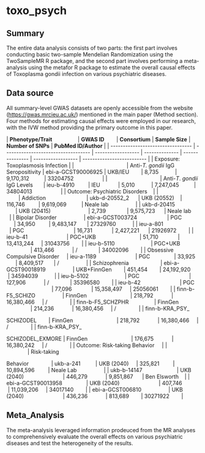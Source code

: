# toxo_psych
## Summary

The entire data analysis consists of two parts: the first part involves conducting basic two-sample Mendelian Randomization using the TwoSampleMR R package, and the second part involves performing a meta-analysis using the metafor R package to estimate the overall causal effects of Toxoplasma gondii infection on various psychiatric diseases. 

## Data source

All summary-level GWAS datasets are openly accessible from the website (https://gwas.mrcieu.ac.uk/) mentioned in the main paper (Method section). Four methods for estimating causal effects were employed in our research, with the IVW method providing the primary outcome in this paper.

| **Phenotype/Trait**                 | **GWAS ID**        | **Consortium** | **Sample Size** | **Number of SNPs** | **PubMed ID/Author** |
| --------------------------------- | ----------------------------------- | ------------------ | -------------- | --------------- | ------------------ | -------------------------- |
| Exposure: Toxoplasmosis Infection |
|                                   | Anti-_T. gondii_ IgG Seropositivity | ebi-a-GCST90006925 | UKB/IEU        | 8,735           | 9,170,312          | 33204752                   |
|                                   | Anti-_T_. _gondii_ IgG Levels       | ieu-b-4910         | IEU            | 5,010           | 7,247,045          | 34804013                   |
| Outcome: Psychiatric Disorders    |
|                                   | Addiction                           | ukb-d-20552_2      | UKB (20552)    | 116,746         | 9,619,069          | Neale lab                  |
| ukb-d-20415                       | UKB (20415)                         | 2,739              | 9,575,723      | Neale lab       |
| Bipolar Disorder                  | ebi-a-GCST003724                    | PGC                | 34,950         | 9,483,147       | 27329760           |
| ieu-a-801                         | PGC                                 | 16,731             | 2,427,221      | 21926972        |
| ieu-b-41                          | PGC+UKB                             | 51,710             | 13,413,244     | 31043756        |
| ieu-b-5110                        | PGC+UKB                             | 413,466            | /              | 34002096        |
| Obsessive Compulsive Disorder     | ieu-a-1189                          | PGC                | 33,925         | 8,409,517       | /                  |
| Schizophrenia                     | ebi-a-GCST90018919                  | UKB+FinnGen        | 451,454        | 24,192,920      | 34594039           |
| ieu-b-5102                        | PGC                                 | 127,906            | /              | 35396580        |
| ieu-b-42                          | PGC                                 | 77,096             | 15,358,497     | 25056061        |
| finn-b-F5_SCHIZO                  | FinnGen                             | 218,792            | 16,380,466     | /               |
| finn-b-F5_SCHZPHR                 | FinnGen                             | 214,236            | 16,380,456     | /               |
| finn-b-KRA_PSY_

SCHIZODEL        | FinnGen                             | 218,792            | 16,380,466     | /               |
| finn-b-KRA_PSY_

SCHIZODEL_EXMORE | FinnGen                             | 176,675            | 16,380,242     | /               |
| Outcome: Risk-taking Behavior     |
|                                   | Risk-taking

Behavior               | ukb-a-241          | UKB (2040)     | 325,821         | 10,894,596         | Neale Lab                  |
| ukb-b-14147                       | UKB (2040)                          | 446,279            | 9,851,867      | Ben Elsworth    |
| ebi-a-GCST90013958                | UKB (2040)                          | 407,746            | 11,039,206     | 34017140        |
| ebi-a-GCST006810                  | UKB (2040)                          | 436,236            | 813,689        | 30271922        |

## Meta_Analysis

The meta-analysis leveraged information prodeuced from the MR analyses to comprehensively evaluate the overall effects on various psychiatric diseases and test the heterogeneity of the results.

